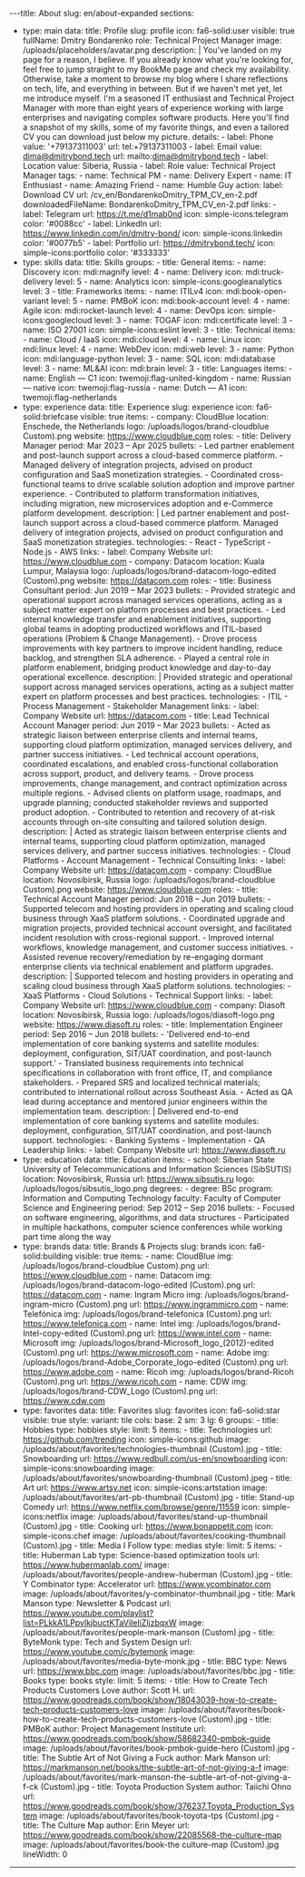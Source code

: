 ---title: About
slug: en/about-expanded
sections:
  - type: main
    data:
      title: Profile
      slug: profile
      icon: fa6-solid:user
      visible: true
      fullName: Dmitry Bondarenko
      role: Technical Project Manager
      image: /uploads/placeholders/avatar.png
      description: |
        You've landed on my page for a reason, I believe. If you already know what you're looking for, feel free to jump straight to my BookMe page and check my availability. Otherwise, take a moment to browse my blog where I share reflections on tech, life, and everything in between. But if we haven't met yet, let me introduce myself. I'm a seasoned IT enthusiast and Technical Project Manager with more than eight years of experience working with large enterprises and navigating complex software products. Here you'll find a snapshot of my skills, some of my favorite things, and even a tailored CV you can download just below my picture.
      details:
        - label: Phone
          value: '+79137311003'
          url: tel:+79137311003
        - label: Email
          value: dima@dmitrybond.tech
          url: mailto:dima@dmitrybond.tech
        - label: Location
          value: Siberia, Russia
        - label: Role
          value: Technical Project Manager
      tags:
        - name: Technical PM
        - name: Delivery Expert
        - name: IT Enthusiast
        - name: Amazing Friend
        - name: Humble Guy
      action:
        label: Download CV
        url: /cv_en/BondarenkoDmitry_TPM_CV_en-2.pdf
        downloadedFileName: BondarenkoDmitry_TPM_CV_en-2.pdf
      links:
        - label: Telegram
          url: https://t.me/d1mab0nd
          icon: simple-icons:telegram
          color: '#0088cc'
        - label: LinkedIn
          url: https://www.linkedin.com/in/dmitry-bond/
          icon: simple-icons:linkedin
          color: '#0077b5'
        - label: Portfolio
          url: https://dmitrybond.tech/
          icon: simple-icons:portfolio
          color: '#333333'
  - type: skills
    data:
      title: Skills
      groups:
        - title: General
          items:
            - name: Discovery
              icon: mdi:magnify
              level: 4
            - name: Delivery
              icon: mdi:truck-delivery
              level: 5
            - name: Analytics
              icon: simple-icons:googleanalytics
              level: 3
        - title: Frameworks
          items:
            - name: ITILv4
              icon: mdi:book-open-variant
              level: 5
            - name: PMBoK
              icon: mdi:book-account
              level: 4
            - name: Agile
              icon: mdi:rocket-launch
              level: 4
            - name: DevOps
              icon: simple-icons:googlecloud
              level: 3
            - name: TOGAF
              icon: mdi:certificate
              level: 3
            - name: ISO 27001
              icon: simple-icons:eslint
              level: 3
        - title: Technical
          items:
            - name: Cloud / IaaS
              icon: mdi:cloud
              level: 4
            - name: Linux
              icon: mdi:linux
              level: 4
            - name: WebDev
              icon: mdi:web
              level: 3
            - name: Python
              icon: mdi:language-python
              level: 3
            - name: SQL
              icon: mdi:database
              level: 3
            - name: ML&AI
              icon: mdi:brain
              level: 3
        - title: Languages
          items:
            - name: English — C1
              icon: twemoji:flag-united-kingdom
            - name: Russian — native
              icon: twemoji:flag-russia
            - name: Dutch — A1
              icon: twemoji:flag-netherlands
  - type: experience
    data:
      title: Experience
      slug: experience
      icon: fa6-solid:briefcase
      visible: true
      items:
        - company: CloudBlue
          location: Enschede, the Netherlands
          logo: /uploads/logos/brand-cloudblue Custom).png
          website: https://www.cloudblue.com
          roles:
            - title: Delivery Manager
              period: Mar 2023 – Apr 2025
              bullets:
                - Led partner enablement and post-launch support across a cloud-based commerce platform.
                - Managed delivery of integration projects, advised on product configuration and SaaS monetization strategies.
                - Coordinated cross-functional teams to drive scalable solution adoption and improve partner experience.
                - Contributed to platform transformation initiatives, including migration, new microservices adoption and e-Commerce platform development.
              description: |
                Led partner enablement and post-launch support across a cloud-based commerce platform. 
                Managed delivery of integration projects, advised on product configuration and SaaS monetization strategies.
              technologies:
                - React
                - TypeScript
                - Node.js
                - AWS
              links:
                - label: Company Website
                  url: https://www.cloudblue.com
        - company: Datacom
          location: Kuala Lumpur, Malaysia
          logo: /uploads/logos/brand-datacom-logo-edited (Custom).png
          website: https://datacom.com
          roles:
            - title: Business Consultant
              period: Jun 2019 – Mar 2023
              bullets:
                - Provided strategic and operational support across managed services operations, acting as a subject matter expert on platform processes and best practices.
                - Led internal knowledge transfer and enablement initiatives, supporting global teams in adopting productized workflows and ITIL-based operations (Problem & Change Management).
                - Drove process improvements with key partners to improve incident handling, reduce backlog, and strengthen SLA adherence.
                - Played a central role in platform enablement, bridging product knowledge and day-to-day operational excellence.
              description: |
                Provided strategic and operational support across managed services operations, acting as a subject matter expert on platform processes and best practices.
              technologies:
                - ITIL
                - Process Management
                - Stakeholder Management
              links:
                - label: Company Website
                  url: https://datacom.com
            - title: Lead Technical Account Manager
              period: Jun 2019 – Mar 2023
              bullets:
                - Acted as strategic liaison between enterprise clients and internal teams, supporting cloud platform optimization, managed services delivery, and partner success initiatives.
                - Led technical account operations, coordinated escalations, and enabled cross-functional collaboration across support, product, and delivery teams.
                - Drove process improvements, change management, and contract optimization across multiple regions.
                - Advised clients on platform usage, roadmaps, and upgrade planning; conducted stakeholder reviews and supported product adoption.
                - Contributed to retention and recovery of at-risk accounts through on-site consulting and tailored solution design.
              description: |
                Acted as strategic liaison between enterprise clients and internal teams, supporting cloud platform optimization, managed services delivery, and partner success initiatives.
              technologies:
                - Cloud Platforms
                - Account Management
                - Technical Consulting
              links:
                - label: Company Website
                  url: https://datacom.com
        - company: CloudBlue
          location: Novosibirsk, Russia
          logo: /uploads/logos/brand-cloudblue Custom).png
          website: https://www.cloudblue.com
          roles:
            - title: Technical Account Manager
              period: Jun 2018 – Jun 2019
              bullets:
                - Supported telecom and hosting providers in operating and scaling cloud business through XaaS platform solutions.
                - Coordinated upgrade and migration projects, provided technical account oversight, and facilitated incident resolution with cross-regional support.
                - Improved internal workflows, knowledge management, and customer success initiatives.
                - Assisted revenue recovery/remediation by re-engaging dormant enterprise clients via technical enablement and platform upgrades.
              description: |
                Supported telecom and hosting providers in operating and scaling cloud business through XaaS platform solutions.
              technologies:
                - XaaS Platforms
                - Cloud Solutions
                - Technical Support
              links:
                - label: Company Website
                  url: https://www.cloudblue.com
        - company: Diasoft
          location: Novosibirsk, Russia
          logo: /uploads/logos/diasoft-logo.png
          website: https://www.diasoft.ru
          roles:
            - title: Implementation Engineer
              period: Sep 2016 – Jun 2018
              bullets:
                - 'Delivered end-to-end implementation of core banking systems and satellite modules: deployment, configuration, SIT/UAT coordination, and post-launch support.'
                - Translated business requirements into technical specifications in collaboration with front office, IT, and compliance stakeholders.
                - Prepared SRS and localized technical materials; contributed to international rollout across Southeast Asia.
                - Acted as QA lead during acceptance and mentored junior engineers within the implementation team.
              description: |
                Delivered end-to-end implementation of core banking systems and satellite modules: deployment, configuration, SIT/UAT coordination, and post-launch support.
              technologies:
                - Banking Systems
                - Implementation
                - QA Leadership
              links: 
                - label: Company Website
                  url: https://www.diasoft.ru
  - type: education
    data:
      title: Education
      items:
        - school: Siberian State University of Telecommunications and Information Sciences (SibSUTIS)
          location: Novosibirsk, Russia
          url: https://www.sibsutis.ru
          logo: /uploads/logos/sibsutis_logo.png
          degrees:
            - degree: BSc
              program: Information and Computing Technology
              faculty: Faculty of Computer Science and Engineering
              period: Sep 2012 – Sep 2016
              bullets:
                - Focused on software engineering, algorithms, and data structures
                - Participated in multiple hackathons, computer science conferences while working part time along the way
  - type: brands
    data:
      title: Brands & Projects
      slug: brands
      icon: fa6-solid:building
      visible: true
      items:
        - name: CloudBlue
          img: /uploads/logos/brand-cloudblue Custom).png
          url: https://www.cloudblue.com
        - name: Datacom
          img: /uploads/logos/brand-datacom-logo-edited (Custom).png
          url: https://datacom.com
        - name: Ingram Micro
          img: /uploads/logos/brand-ingram-micro (Custom).png
          url: https://www.ingrammicro.com
        - name: Telefónica
          img: /uploads/logos/brand-telefonica (Custom).png
          url: https://www.telefonica.com
        - name: Intel
          img: /uploads/logos/brand-Intel-copy-edited (Custom).png
          url: https://www.intel.com
        - name: Microsoft
          img: /uploads/logos/brand-Microsoft_logo_(2012)-edited (Custom).png
          url: https://www.microsoft.com
        - name: Adobe
          img: /uploads/logos/brand-Adobe_Corporate_logo-edited (Custom).png
          url: https://www.adobe.com
        - name: Ricoh
          img: /uploads/logos/brand-Ricoh (Custom).png
          url: https://www.ricoh.com
        - name: CDW
          img: /uploads/logos/brand-CDW_Logo (Custom).png
          url: https://www.cdw.com
  - type: favorites
    data:
      title: Favorites
      slug: favorites
      icon: fa6-solid:star
      visible: true
      style:
        variant: tile
        cols:
          base: 2
          sm: 3
          lg: 6
      groups:
        - title: Hobbies
          type: hobbies
          style:
            limit: 5
          items:
            - title: Technologies
              url: https://github.com/trending
              icon: simple-icons:github
              image: /uploads/about/favorites/technologies-thumbnail (Custom).jpg
            - title: Snowboarding
              url: https://www.redbull.com/us-en/snowboarding
              icon: simple-icons:snowboarding
              image: /uploads/about/favorites/snowboarding-thumbnail (Custom).jpeg
            - title: Art
              url: https://www.artsy.net
              icon: simple-icons:artstation
              image: /uploads/about/favorites/art-pb-thumbnail (Custom).jpg
            - title: Stand-up Comedy
              url: https://www.netflix.com/browse/genre/11559
              icon: simple-icons:netflix
              image: /uploads/about/favorites/stand-up-thumbnail (Custom).jpg
            - title: Cooking
              url: https://www.bonappetit.com
              icon: simple-icons:chef
              image: /uploads/about/favorites/cooking-thumbnail (Custom).jpg
        - title: Media I Follow
          type: medias
          style:
            limit: 5
          items:
            - title: Huberman Lab
              type: Science-based optimization tools
              url: https://www.hubermanlab.com/
              image: /uploads/about/favorites/people-andrew-huberman (Custom).jpg
            - title: Y Combinator
              type: Accelerator
              url: https://www.ycombinator.com
              image: /uploads/about/favorites/y-combinator-thumbnail.jpg
            - title: Mark Manson
              type: Newsletter & Podcast
              url: https://www.youtube.com/playlist?list=PLkkA1LPpvlkjbuctKTaViIeIiZljzbqxW
              image: /uploads/about/favorites/people-mark-manson (Custom).jpg
            - title: ByteMonk
              type: Tech and System Design
              url: https://www.youtube.com/c/bytemonk
              image: /uploads/about/favorites/media-byte-monk.jpg
            - title: BBC
              type: News
              url: https://www.bbc.com
              image: /uploads/about/favorites/bbc.jpg
        - title: Books
          type: books
          style:
            limit: 5
          items:
            - title: How to Create Tech Products Customers Love
              author: Scott H.
              url: https://www.goodreads.com/book/show/18043039-how-to-create-tech-products-customers-love
              image: /uploads/about/favorites/book-how-to-create-tech-products-customers-love (Custom).jpg
            - title: PMBoK
              author: Project Management Institute
              url: https://www.goodreads.com/book/show/58682340-pmbok-guide
              image: /uploads/about/favorites/book-pmbok-guide-hero (Custom).jpg
            - title: The Subtle Art of Not Giving a Fuck
              author: Mark Manson
              url: https://markmanson.net/books/the-subtle-art-of-not-giving-a-f
              image: /uploads/about/favorites/mark-manson-the-subtle-art-of-not-giving-a-f-ck (Custom).jpg
            - title: Toyota Production System
              author: Taiichi Ohno
              url: https://www.goodreads.com/book/show/376237.Toyota_Production_System
              image: /uploads/about/favorites/book-toyota-tps (Custom).jpg
            - title: The Culture Map
              author: Erin Meyer
              url: https://www.goodreads.com/book/show/22085568-the-culture-map
              image: /uploads/about/favorites/book-the culture-map (Custom).jpg
lineWidth: 0
---
